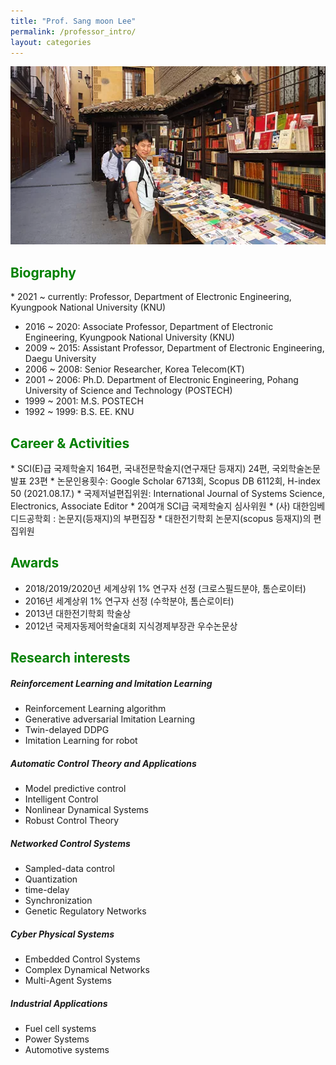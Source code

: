```yaml
---
title: "Prof. Sang moon Lee"
permalink: /professor_intro/
layout: categories
---
```


<p align="center"><img src="/assets/images/professor.jpg" width="650"></p>

## <span style="color:green">Biography</span>
<span style='font-size: 14px'>* 2021 ~ currently: Professor, Department of Electronic Engineering, Kyungpook National University (KNU)</span>
* 2016 ~ 2020: Associate Professor, Department of Electronic Engineering, Kyungpook National University (KNU)
* 2009 ~ 2015: Assistant Professor, Department of Electronic Engineering, Daegu University
* 2006 ~ 2008: Senior Researcher, Korea Telecom(KT)
* 2001 ~ 2006: Ph.D. Department of Electronic Engineering, Pohang University of Science and Technology (POSTECH)
* 1999 ~ 2001: M.S. POSTECH
* 1992 ~ 1999: B.S. EE. KNU
          
## <span style="color:green">Career & Activities</span>
<span style='font-size: 14px'>* SCI(E)급 국제학술지 164편, 국내전문학술지(연구재단 등재지) 24편, 국외학술논문발표 23편</span>
<span style='font-size: 14px'>* 논문인용횟수: Google Scholar 6713회, Scopus DB 6112회, H-index 50 (2021.08.17.)</span>
<span style='font-size: 14px'>* 국제저널편집위원: International Journal of Systems Science, Electronics, Associate Editor</span>
<span style='font-size: 14px'>* 20여개 SCI급 국제학술지 심사위원</span>
<span style='font-size: 14px'>* (사) 대한임베디드공학회 : 논문지(등재지)의 부편집장</span>
<span style='font-size: 14px'>* 대한전기학회 논문지(scopus 등재지)의 편집위원</span>

## <span style="color:green">Awards</span>
* 2018/2019/2020년 세계상위 1% 연구자 선정 (크로스필드분야, 톰슨로이터) 
* 2016년 세계상위 1% 연구자 선정 (수학분야, 톰슨로이터) 
* 2013년 대한전기학회 학술상
* 2012년 국제자동제어학술대회 지식경제부장관 우수논문상


## <span style="color:green">Research interests</span>

##### Reinforcement Learning and Imitation Learning
* Reinforcement Learning algorithm
* Generative adversarial Imitation Learning
* Twin-delayed DDPG
* Imitation Learning for robot
          
##### Automatic Control Theory and Applications
* Model predictive control
* Intelligent Control
* Nonlinear Dynamical Systems
* Robust Control Theory
          
##### Networked Control Systems
* Sampled-data control
* Quantization
* time-delay
* Synchronization
* Genetic Regulatory Networks
          
##### Cyber Physical Systems
* Embedded Control Systems
* Complex Dynamical Networks
* Multi-Agent Systems 
          
##### Industrial Applications
* Fuel cell systems
* Power Systems
* Automotive systems
